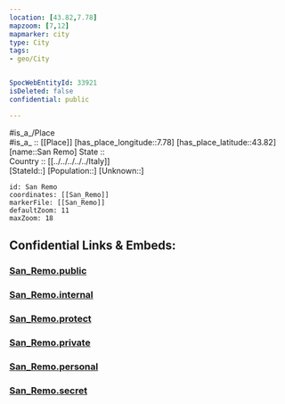 ```yaml
---
location: [43.82,7.78] 
mapzoom: [7,12] 
mapmarker: city 
type: City
tags:
- geo/City


SpocWebEntityId: 33921
isDeleted: false
confidential: public

---
```

#is_a_/Place  
#is_a_ :: [[Place]] 
[has_place_longitude::7.78] 
[has_place_latitude::43.82] 
[name::San Remo] 
State ::  
Country :: [[../../../../../Italy]]  
[StateId::] 
[Population::] 
[Unknown::] 


```leaflet
id: San Remo
coordinates: [[San_Remo]] 
markerFile: [[San_Remo]] 
defaultZoom: 11 
maxZoom: 18
```


## Confidential Links & Embeds: 

### [San_Remo.public](/_public/\Earth\Continent\Europe\Europe~South\Italy\regions~Italy\Liguria\Imperia.Province\CitySan_Remo.public.md) 

### [San_Remo.internal](/_internal/\Earth\Continent\Europe\Europe~South\Italy\regions~Italy\Liguria\Imperia.Province\CitySan_Remo.internal.md) 

### [San_Remo.protect](/_protect/\Earth\Continent\Europe\Europe~South\Italy\regions~Italy\Liguria\Imperia.Province\CitySan_Remo.protect.md) 

### [San_Remo.private](/_private/\Earth\Continent\Europe\Europe~South\Italy\regions~Italy\Liguria\Imperia.Province\CitySan_Remo.private.md) 

### [San_Remo.personal](/_personal/\Earth\Continent\Europe\Europe~South\Italy\regions~Italy\Liguria\Imperia.Province\CitySan_Remo.personal.md) 

### [San_Remo.secret](/_secret/\Earth\Continent\Europe\Europe~South\Italy\regions~Italy\Liguria\Imperia.Province\CitySan_Remo.secret.md)

